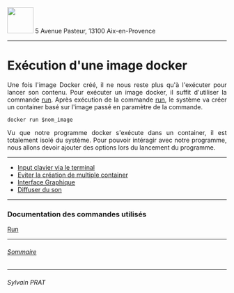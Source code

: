 <img style="height: 60px;" src="http://www.lpl-aix.fr/wp-content/uploads/2018/04/LPL_240_180.jpg" />
5 Avenue Pasteur, 13100 Aix-en-Provence

***
# Exécution d'une image docker
<p style='text-align: justify'>
Une fois l'image Docker créé, il ne nous reste plus qu'à l'exécuter pour lancer son contenu. Pour exécuter un image docker, il suffit d'utiliser la commande <a href="https://docs.docker.com/engine/reference/commandline/run/">run</a>. Après exécution de la commande <a href="https://docs.docker.com/engine/reference/commandline/run/">run</a>, le système va créer un container basé sur l'image passé en paramètre de la commande.
</p>

``` shell
docker run $nom_image
```

<p style='text-align: justify'>
Vu que notre programme docker s'exécute dans un container, il est totalement isolé du système. Pour pouvoir intéragir avec notre programme, nous allons devoir ajouter des options lors du lancement du programme.
</p>

---

- <a href='https://github.com/sylvain-prat/DocDocker/blob/master/Lancer_une_image_docker/Input_clavier_via_terminal.md'>Input clavier via le terminal</a>
- <a href='https://github.com/sylvain-prat/DocDocker/blob/master/Lancer_une_image_docker/Eviter_Creation_Multiple_Container.md'>Eviter la création de multiple container</a>
- <a href='https://github.com/sylvain-prat/DocDocker/blob/master/Lancer_une_image_docker/Interface_Graphique.md'>Interface Graphique</a>
- <a href='https://github.com/sylvain-prat/DocDocker/blob/master/Lancer_une_image_docker/Diffuser_du_son.md'>Diffuser du son</a>

---
### Documentation des commandes utilisés

<a href="https://docs.docker.com/engine/reference/commandline/run/">Run</a>

---

###### <a href="https://github.com/sylvain-prat/DocDocker/blob/master/README.md">Sommaire</a>

---
###### Sylvain PRAT
